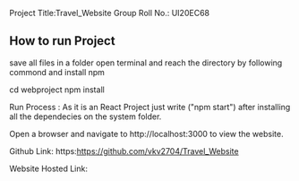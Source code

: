 Project Title:Travel_Website
Group Roll No.: UI20EC68



## How to run Project

save all files in a folder 
open terminal and reach the directory by following commond and install npm

cd webproject
npm install


Run Process : As it is an React Project just write ("npm start") after installing all the dependecies on the system folder.


Open a browser and navigate to http://localhost:3000 to view the website.


Github Link: https:https://github.com/vkv2704/Travel_Website

Website Hosted Link:







